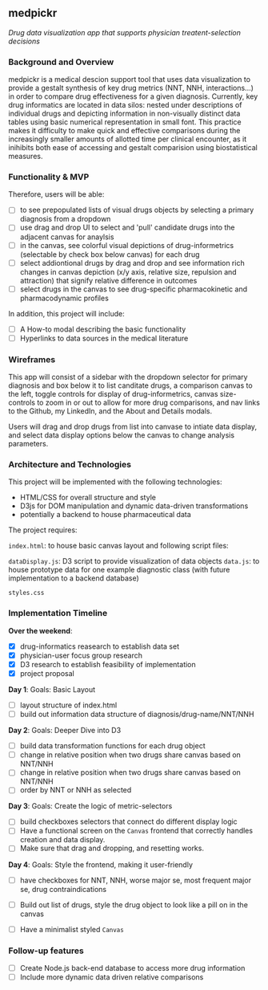 ## medpickr
*Drug data visualization app that supports physician treatent-selection decisions*


### Background and Overview

medpickr is a medical descion support tool that uses data visualization to provide a gestalt synthesis of key drug metrics (NNT, NNH, interactions...) in order to compare drug effectiveness for a given diagnosis.
Currently, key drug informatics are located in data silos: nested under descriptions of individual drugs and depicting information in non-visually distinct data tables using basic numerical representation in small font. This practice makes it difficulty to make quick and effective comparisons during the increasingly smaller amounts of allotted time per clinical encounter, as it inihibits both ease of accessing and gestalt comparision using biostatistical measures.

### Functionality & MVP  

Therefore, users will be able:

- [ ] to see prepopulated lists of visual drugs objects by selecting a primary diagnosis from a dropdown
- [ ] use drag and drop UI to select and 'pull' candidate drugs into the adjacent canvas for anaylsis
- [ ] in the canvas, see colorful visual depictions of drug-informetrics (selectable by check box below canvas) for each drug
- [ ] select addiontional drugs by drag and drop and see information rich changes in canvas depiction (x/y axis, relative size, repulsion and attraction) that signify relative difference in outcomes
- [ ] select drugs in the canvas to see drug-specific pharmacokinetic and pharmacodynamic profiles

In addition, this project will include:

- [ ] A How-to modal describing the basic functionality
- [ ] Hyperlinks to data sources in the medical literature

### Wireframes

This app will consist of a sidebar with the dropdown selector for primary diagnosis and box below it to list canditate drugs, a comparison canvas to the left, toggle controls for display of drug-informetrics, canvas size-controls to zoom in or out to allow for more drug comparisons, and nav links to the Github, my LinkedIn, and the About and Details modals.  

Users will drag and drop drugs from list into canvase to intiate data display, and select data display options below the canvas to change analysis parameters.



### Architecture and Technologies

This project will be implemented with the following technologies:

- HTML/CSS for overall structure and style
- D3js for DOM manipulation and dynamic data-driven transformations
- potentially a backend to house pharmaceutical data

The project requires:

`index.html`: to house basic canvas layout and following script files:

`dataDisplay.js`: D3 script to provide visualization of data objects
`data.js`: to house prototype data for one example diagnostic class (with future implementation to a backend database)

`styles.css`

### Implementation Timeline

**Over the weekend**:
- [x] drug-informatics reasearch to establish data set
- [x] physician-user focus group research
- [x] D3 research to establish feasibility of implementation
- [x] project proposal

**Day 1**: Goals: Basic Layout

- [ ] layout structure of index.html
- [ ] build out information data structure of diagnosis/drug-name/NNT/NNH

**Day 2**: Goals: Deeper Dive into D3

- [ ] build data transformation functions for each drug object
- [ ] change in relative position when two drugs share canvas based on NNT/NNH
- [ ] change in relative position when two drugs share canvas based on NNT/NNH
- [ ] order by NNT or NNH as selected

**Day 3**: Goals: Create the logic of metric-selectors

- [ ] build checkboxes selectors that connect do different display logic
- [ ] Have a functional screen on the `Canvas` frontend that correctly handles creation and data display.
- [ ] Make sure that drag and dropping, and resetting works.

**Day 4**: Goals: Style the frontend, making it user-friendly

- [ ] have checkboxes for NNT, NNH, worse major se, most frequent major se, drug contraindications
- [ ] Build out list of drugs, style the drug object to look like a pill on in the canvas
- [ ] Have a minimalist styled `Canvas`


### Follow-up features

- [ ] Create Node.js back-end database to access more drug information
- [ ] Include more dynamic data driven relative comparisons
